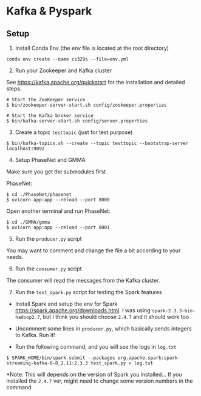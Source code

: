 # Kafka & Pyspark 

## Setup

1. Install Conda Env (the env file is located at the root directory)

```
conda env create --name cs329s --file=env.yml
```

2. Run your Zookeeper and Kafka cluster

See https://kafka.apache.org/quickstart for the installation and detailed steps.

```
# Start the ZooKeeper service
$ bin/zookeeper-server-start.sh config/zookeeper.properties

# Start the Kafka broker service
$ bin/kafka-server-start.sh config/server.properties
```

3. Create a topic `testtopic` (just for test purpose)

```
$ bin/kafka-topics.sh --create --topic testtopic --bootstrap-server localhost:9092
```

4. Setup PhaseNet and GMMA

Make sure you get the submodules first

PhaseNet:

```
$ cd ./PhaseNet/phasenet
$ uvicorn app:app --reload --port 8000
```

Open another terminal and run
PhaseNet:

```
$ cd ./GMMA/gmma
$ uvicorn app:app --reload --port 8001
```

5. Run the `producer.py` script

You may want to comment and change the file a bit according to your needs.

6. Run the `consumer.py` script

The consumer will read the messages from the Kafka cluster.

7. Run the `test_spark.py` script for testing the Spark features

- Install Spark and setup the env for Spark https://spark.apache.org/downloads.html. I was using `spark-2.3.3-bin-hadoop2.7`, but I think you should choose `2.4.7` and it should work too 

- Uncomment some lines in `producer.py`, which basically sends integers to Kafka. Run it!

- Run the following command, and you will see the logs in `log.txt`

```
$ SPARK_HOME/bin/spark-submit --packages org.apache.spark:spark-streaming-kafka-0-8_2.11:2.3.3 test_spark.py > log.txt
```

*Note: This will depends on the version of Spark you installed... If you installed the `2.4.7` ver, might need to change some version numbers in the command









